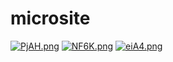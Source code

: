 # microsite
[![PjAH.png](https://i.postimg.cc/MZB8pJbj/PjAH.png)](https://postimg.cc/Wtsy5Ky2)
[![NF6K.png](https://i.postimg.cc/2y0dfK6j/NF6K.png)](https://postimg.cc/XByBfxdt)
[![eiA4.png](https://i.postimg.cc/LXRjgpg6/eiA4.png)](https://postimg.cc/rdnD779v)
